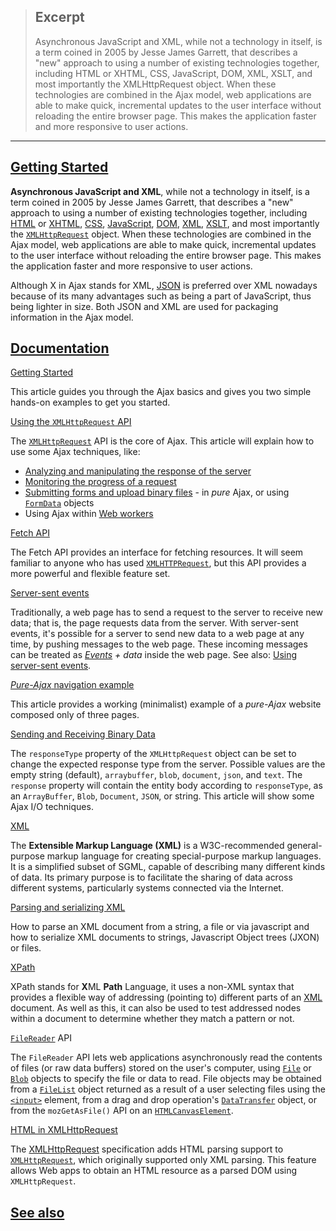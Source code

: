 > ## Excerpt
>
> Asynchronous JavaScript and XML, while not a technology in itself, is a term coined in 2005 by Jesse James Garrett, that describes a "new" approach to using a number of existing technologies together, including HTML or XHTML, CSS, JavaScript, DOM, XML, XSLT, and most importantly the XMLHttpRequest object.
> When these technologies are combined in the Ajax model, web applications are able to make quick, incremental updates to the user interface without reloading the entire browser page. This makes the application faster and more responsive to user actions.

---

## [Getting Started](https://developer.mozilla.org/en-US/docs/Web/Guide/AJAX#getting_started "Permalink to Getting Started")

**Asynchronous JavaScript and XML**, while not a technology in itself, is a term coined in 2005 by Jesse James Garrett, that describes a "new" approach to using a number of existing technologies together, including [HTML](https://developer.mozilla.org/en-US/docs/Web/HTML) or [XHTML](https://developer.mozilla.org/en-US/docs/Glossary/XHTML), [CSS](https://developer.mozilla.org/en-US/docs/Web/CSS), [JavaScript](https://developer.mozilla.org/en-US/docs/Web/JavaScript), [DOM](https://developer.mozilla.org/en-US/docs/Web/API/Document_Object_Model), [XML](https://developer.mozilla.org/en-US/docs/Web/XML), [XSLT](https://developer.mozilla.org/en-US/docs/Web/XSLT), and most importantly the [`XMLHttpRequest`](https://developer.mozilla.org/en-US/docs/Web/API/XMLHttpRequest) object. When these technologies are combined in the Ajax model, web applications are able to make quick, incremental updates to the user interface without reloading the entire browser page. This makes the application faster and more responsive to user actions.

Although X in Ajax stands for XML, [JSON](https://developer.mozilla.org/en-US/docs/Glossary/JSON) is preferred over XML nowadays because of its many advantages such as being a part of JavaScript, thus being lighter in size. Both JSON and XML are used for packaging information in the Ajax model.

## [Documentation](https://developer.mozilla.org/en-US/docs/Web/Guide/AJAX#documentation "Permalink to Documentation")

[Getting Started](https://developer.mozilla.org/en-US/docs/Web/Guide/AJAX/Getting_Started)

This article guides you through the Ajax basics and gives you two simple hands-on examples to get you started.

[Using the `XMLHttpRequest` API](https://developer.mozilla.org/en-US/docs/Web/API/XMLHttpRequest/Using_XMLHttpRequest)

The [`XMLHttpRequest`](https://developer.mozilla.org/en-US/docs/Web/API/XMLHttpRequest) API is the core of Ajax. This article will explain how to use some Ajax techniques, like:

- [Analyzing and manipulating the response of the server](https://developer.mozilla.org/en-US/docs/Web/API/XMLHttpRequest/Using_XMLHttpRequest#handling_responses)
- [Monitoring the progress of a request](https://developer.mozilla.org/en-US/docs/Web/API/XMLHttpRequest/Using_XMLHttpRequest#monitoring_progress)
- [Submitting forms and upload binary files](https://developer.mozilla.org/en-US/docs/Web/API/XMLHttpRequest/Using_XMLHttpRequest#submitting_forms_and_uploading_files) - in _pure_ Ajax, or using [`FormData`](https://developer.mozilla.org/en-US/docs/Web/API/FormData) objects
- Using Ajax within [Web workers](https://developer.mozilla.org/en-US/docs/Web/API/Worker)

[Fetch API](https://developer.mozilla.org/en-US/docs/Web/API/Fetch_API)

The Fetch API provides an interface for fetching resources. It will seem familiar to anyone who has used [`XMLHTTPRequest`](https://developer.mozilla.org/en-US/docs/Web/API/XMLHttpRequest), but this API provides a more powerful and flexible feature set.

[Server-sent events](https://developer.mozilla.org/en-US/docs/Web/API/Server-sent_events)

Traditionally, a web page has to send a request to the server to receive new data; that is, the page requests data from the server. With server-sent events, it's possible for a server to send new data to a web page at any time, by pushing messages to the web page. These incoming messages can be treated as _[Events](https://developer.mozilla.org/en-US/docs/Web/API/Event) + data_ inside the web page. See also: [Using server-sent events](https://developer.mozilla.org/en-US/docs/Web/API/Server-sent_events/Using_server-sent_events).

[_Pure-Ajax_ navigation example](https://developer.mozilla.org/en-US/docs/Web/API/History_API/Example)

This article provides a working (minimalist) example of a _pure-Ajax_ website composed only of three pages.

[Sending and Receiving Binary Data](https://developer.mozilla.org/en-US/docs/Web/API/XMLHttpRequest/Sending_and_Receiving_Binary_Data)

The `responseType` property of the `XMLHttpRequest` object can be set to change the expected response type from the server. Possible values are the empty string (default), `arraybuffer`, `blob`, `document`, `json`, and `text`. The `response` property will contain the entity body according to `responseType`, as an `ArrayBuffer`, `Blob`, `Document`, `JSON`, or string. This article will show some Ajax I/O techniques.

[XML](https://developer.mozilla.org/en-US/docs/Web/XML)

The **Extensible Markup Language (XML)** is a W3C-recommended general-purpose markup language for creating special-purpose markup languages. It is a simplified subset of SGML, capable of describing many different kinds of data. Its primary purpose is to facilitate the sharing of data across different systems, particularly systems connected via the Internet.

[Parsing and serializing XML](https://developer.mozilla.org/en-US/docs/Web/Guide/Parsing_and_serializing_XML)

How to parse an XML document from a string, a file or via javascript and how to serialize XML documents to strings, Javascript Object trees (JXON) or files.

[XPath](https://developer.mozilla.org/en-US/docs/Web/XPath)

XPath stands for **X**ML **Path** Language, it uses a non-XML syntax that provides a flexible way of addressing (pointing to) different parts of an [XML](https://developer.mozilla.org/en-US/docs/Web/XML) document. As well as this, it can also be used to test addressed nodes within a document to determine whether they match a pattern or not.

[`FileReader`](https://developer.mozilla.org/en-US/docs/Web/API/FileReader) API

The `FileReader` API lets web applications asynchronously read the contents of files (or raw data buffers) stored on the user's computer, using [`File`](https://developer.mozilla.org/en-US/docs/Web/API/File) or [`Blob`](https://developer.mozilla.org/en-US/docs/Web/API/Blob) objects to specify the file or data to read. File objects may be obtained from a [`FileList`](https://developer.mozilla.org/en-US/docs/Web/API/FileList) object returned as a result of a user selecting files using the [`<input>`](https://developer.mozilla.org/en-US/docs/Web/HTML/Element/input) element, from a drag and drop operation's [`DataTransfer`](https://developer.mozilla.org/en-US/docs/Web/API/DataTransfer) object, or from the `mozGetAsFile()` API on an [`HTMLCanvasElement`](https://developer.mozilla.org/en-US/docs/Web/API/HTMLCanvasElement).

[HTML in XMLHttpRequest](https://developer.mozilla.org/en-US/docs/Web/API/XMLHttpRequest/HTML_in_XMLHttpRequest)

The [XMLHttpRequest](https://xhr.spec.whatwg.org/) specification adds HTML parsing support to [`XMLHttpRequest`](https://developer.mozilla.org/en-US/docs/Web/API/XMLHttpRequest), which originally supported only XML parsing. This feature allows Web apps to obtain an HTML resource as a parsed DOM using `XMLHttpRequest`.

## [See also](https://developer.mozilla.org/en-US/docs/Web/Guide/AJAX#see_also "Permalink to See also")
